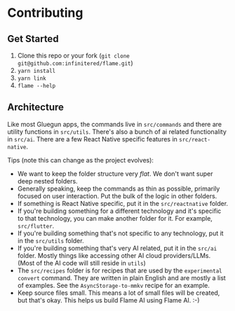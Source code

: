 # Contributing

## Get Started

1. Clone this repo or your fork (`git clone git@github.com:infinitered/flame.git`)
2. `yarn install`
3. `yarn link`
4. `flame --help`

## Architecture

Like most Gluegun apps, the commands live in `src/commands` and there are utility functions in `src/utils`. There's also a bunch of ai related functionality in `src/ai`. There are a few React Native specific features in `src/react-native`.

Tips (note this can change as the project evolves):

- We want to keep the folder structure very _flat_. We don't want super deep nested folders.
- Generally speaking, keep the commands as thin as possible, primarily focused on user interaction. Put the bulk of the logic in other folders.
- If something is React Native specific, put it in the `src/reactnative` folder.
- If you're building something for a different technology and it's specific to that technology, you can make another folder for it. For example, `src/flutter`.
- If you're building something that's not specific to any technology, put it in the `src/utils` folder.
- If you're building something that's very AI related, put it in the `src/ai` folder. Mostly things like accessing other AI cloud providers/LLMs. (Most of the AI code will still reside in `utils`)
- The `src/recipes` folder is for recipes that are used by the `experimental convert` command. They are written in plain English and are mostly a list of examples. See the `AsyncStorage-to-mmkv` recipe for an example.
- Keep source files small. This means a lot of small files will be created, but that's okay. This helps us build Flame AI using Flame AI. :-)
